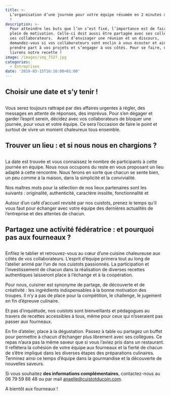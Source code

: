 ```yaml
---
title: >-
  L’organisation d’une journée pour votre équipe résumée en 2 minutes de lecture
  !
description: >-
  Pour atteindre les buts que l’on s’est fixé, l’importance est de faire le
  plein de motivation. Celle-ci doit aussi être partagée avec ses collègues et
  ses collaborateurs.  Avant d’envisager une réunion et un discours,
  demandez-vous si vos collaborateurs sont enclin à vous écouter et ainsi
  prendre part à vos projets et s’engager à vos côtés. Pour se faire, nous vous
  livrons notre recette !
image: /images/img_7527.jpg
categories:
  - Entreprises
date: '2019-03-15T16:16:00+01:00'
---
```

## Choisir une date et s’y tenir !

## 

Vous serez toujours rattrapé par des affaires urgentes à régler, des messages en attente de réponses, des imprévus. Pour s’en dégager et garder l’esprit serein, décidez avec vos collaborateurs de bloquer une journée, pour vous et votre équipe. Ce sera l’occasion de faire le point et surtout de vivre un moment chaleureux tous ensemble.



## Trouver un lieu : et si nous nous en chargions ?

## 

La date est trouvée et vous connaissez le nombre de participants à cette journée en équipe. Nous nous occupons du reste en vous proposant un lieu adapté à cette rencontre. Nous ferons en sorte que chacun se sente bien, un peu comme à la maison, dans la simplicité et la convivialité.



Nos maîtres mots pour la sélection de nos lieux partenaires sont les suivants : originalité, authenticité, caractère insolite, fonctionnalité et 



Autour d’un café d’accueil revisité par nos cuistots, prenez le temps qu’il vous faut pour échanger avec votre équipe des dernières actualités de l’entreprise et des attentes de chacun.



## Partagez une activité fédératrice : et pourquoi pas aux fourneaux ?

## 

Enfilez le tablier et retrouvez-vous au cœur d’une cuisine chaleureuse aux côtés de vos collaborateurs. L’esprit d’équipe primera tout au long de l’atelier animé par l’un de nos cuistots passionnés. La participation et l’investissement de chacun dans la réalisation de diverses recettes authentiques laisseront place à l’échange et à la coopération.



Pour nous, cuisiner est synonyme de partage, de découverte et de créativité : les ingrédients indispensables à la bonne motivation des troupes. Il n’y a pas de place pour la compétition, le challenge, le jugement en fin d’épreuve culinaire. 



Et pas d’inquiétude, nos cuistots sont bienveillants et pédagogues au travers de recettes accessibles à tous, même pour ceux qui n’oseraient pas passer aux fourneaux.



En fin d’atelier, place à la dégustation. Passez à table ou partagez un buffet pour permettre à chacun d’échanger plus librement avec ses collègues. Ce repas n’aura pas la même saveur que si vous l’aviez pris dans un restaurant. Il reflétera la cohésion de votre équipe aux fourneaux et la fierté de chacun de s’être impliqué dans les diverses étapes des préparations culinaires. Terminez ainsi ce temps d’équipe dans la gourmandise et la découverte de nouvelles saveurs.



Si vous souhaitez **des informations complémentaires**, contactez-nous au 06 79 59 88 48 ou par mail anaelle@cuistotducoin.com.



A bientôt aux fourneaux !
